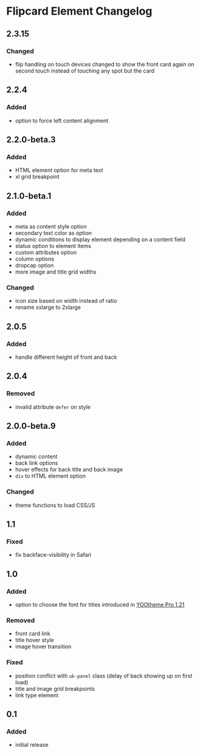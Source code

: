 # Flipcard Element Changelog

## 2.3.15

### Changed

- flip handling on touch devices changed to show the front card again on second touch instead of touching any spot but the card

## 2.2.4

### Added

- option to force left content alignment

## 2.2.0-beta.3

### Added

- HTML element option for meta text
- xl grid breakpoint

## 2.1.0-beta.1

### Added

- meta as content style option
- secondary text color as option
- dynamic conditions to display element depending on a content field
- status option to element items
- custom attributes option
- column options
- dropcap option
- more image and title grid widths

### Changed

- icon size based on width instead of ratio
- rename xxlarge to 2xlarge

## 2.0.5

### Added

- handle different height of front and back

## 2.0.4

### Removed

- invalid attribute `defer` on style

## 2.0.0-beta.9

### Added

- dynamic content
- back link options
- hover effects for back title and back image
- `div` to HTML element option

### Changed

- theme functions to load CSS/JS

## 1.1

### Fixed

- fix backface-visibility in Safari

## 1.0

### Added

- option to choose the font for titles introduced in [YOOtheme Pro 1.21](https://yootheme.com/blog/2019/06/07/makai-theme#tertiary-heading-font)

### Removed

- front card link
- title hover style
- image hover transition

### Fixed

- position conflict with `uk-panel` class (delay of back showing up on first load)
- title and image grid breakpoints
- link type element

## 0.1

### Added

- initial release
